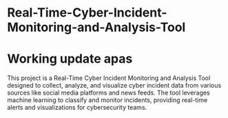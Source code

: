 # Real-Time-Cyber-Incident-Monitoring-and-Analysis-Tool
# Working update apas
This project is a Real-Time Cyber Incident Monitoring and Analysis Tool designed to collect, analyze, and visualize cyber incident data from various sources like social media platforms and news feeds. The tool leverages machine learning to classify and monitor incidents, providing real-time alerts and visualizations for cybersecurity teams.


